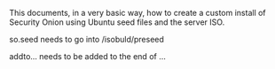 This documents, in a very basic way, how to create a custom install of Security Onion using Ubuntu seed files and the server ISO.

so.seed needs to go into /isobuld/preseed

addto... needs to be added to the end of ...
